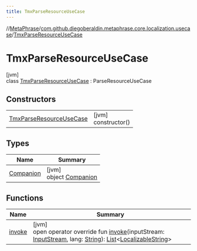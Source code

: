 ```yaml
---
title: TmxParseResourceUseCase
---
```

//[MetaPhrase](../../../index.html)/[com.github.diegoberaldin.metaphrase.core.localization.usecase](../index.html)/[TmxParseResourceUseCase](index.html)



# TmxParseResourceUseCase



[jvm]\
class [TmxParseResourceUseCase](index.html) : ParseResourceUseCase



## Constructors


| | |
|---|---|
| [TmxParseResourceUseCase](-tmx-parse-resource-use-case.html) | [jvm]<br>constructor() |


## Types


| Name | Summary |
|---|---|
| [Companion](-companion/index.html) | [jvm]<br>object [Companion](-companion/index.html) |


## Functions


| Name | Summary |
|---|---|
| [invoke](invoke.html) | [jvm]<br>open operator override fun [invoke](invoke.html)(inputStream: [InputStream](https://docs.oracle.com/javase/8/docs/api/java/io/InputStream.html), lang: [String](https://kotlinlang.org/api/latest/jvm/stdlib/kotlin/-string/index.html)): [List](https://kotlinlang.org/api/latest/jvm/stdlib/kotlin.collections/-list/index.html)&lt;[LocalizableString](../../com.github.diegoberaldin.metaphrase.core.localization.data/-localizable-string/index.html)&gt; |

